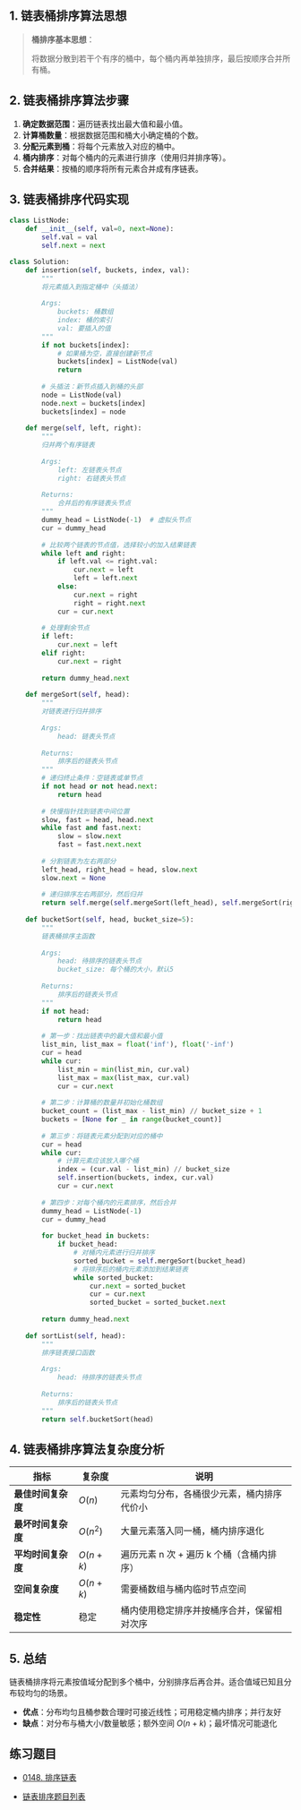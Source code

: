 ## 1. 链表桶排序算法思想

> **桶排序基本思想**：
> 
> 将数据分散到若干个有序的桶中，每个桶内再单独排序，最后按顺序合并所有桶。


## 2. 链表桶排序算法步骤

1. **确定数据范围**：遍历链表找出最大值和最小值。
2. **计算桶数量**：根据数据范围和桶大小确定桶的个数。
3. **分配元素到桶**：将每个元素放入对应的桶中。
4. **桶内排序**：对每个桶内的元素进行排序（使用归并排序等）。
5. **合并结果**：按桶的顺序将所有元素合并成有序链表。

## 3. 链表桶排序代码实现

```python
class ListNode:
    def __init__(self, val=0, next=None):
        self.val = val
        self.next = next

class Solution:
    def insertion(self, buckets, index, val):
        """
        将元素插入到指定桶中（头插法）
        
        Args:
            buckets: 桶数组
            index: 桶的索引
            val: 要插入的值
        """
        if not buckets[index]:
            # 如果桶为空，直接创建新节点
            buckets[index] = ListNode(val)
            return
        
        # 头插法：新节点插入到桶的头部
        node = ListNode(val)
        node.next = buckets[index]
        buckets[index] = node
        
    def merge(self, left, right):
        """
        归并两个有序链表
        
        Args:
            left: 左链表头节点
            right: 右链表头节点
            
        Returns:
            合并后的有序链表头节点
        """
        dummy_head = ListNode(-1)  # 虚拟头节点
        cur = dummy_head
        
        # 比较两个链表的节点值，选择较小的加入结果链表
        while left and right:
            if left.val <= right.val:
                cur.next = left
                left = left.next
            else:
                cur.next = right
                right = right.next
            cur = cur.next
            
        # 处理剩余节点
        if left:
            cur.next = left
        elif right:
            cur.next = right
            
        return dummy_head.next
    
    def mergeSort(self, head):
        """
        对链表进行归并排序
        
        Args:
            head: 链表头节点
            
        Returns:
            排序后的链表头节点
        """
        # 递归终止条件：空链表或单节点
        if not head or not head.next:
            return head
        
        # 快慢指针找到链表中间位置
        slow, fast = head, head.next
        while fast and fast.next:
            slow = slow.next 
            fast = fast.next.next 
            
        # 分割链表为左右两部分
        left_head, right_head = head, slow.next 
        slow.next = None
        
        # 递归排序左右两部分，然后归并
        return self.merge(self.mergeSort(left_head), self.mergeSort(right_head))        
    
    def bucketSort(self, head, bucket_size=5):
        """
        链表桶排序主函数
        
        Args:
            head: 待排序的链表头节点
            bucket_size: 每个桶的大小，默认5
            
        Returns:
            排序后的链表头节点
        """
        if not head:
            return head
        
        # 第一步：找出链表中的最大值和最小值
        list_min, list_max = float('inf'), float('-inf')
        cur = head
        while cur:
            list_min = min(list_min, cur.val)
            list_max = max(list_max, cur.val)
            cur = cur.next
            
        # 第二步：计算桶的数量并初始化桶数组
        bucket_count = (list_max - list_min) // bucket_size + 1
        buckets = [None for _ in range(bucket_count)]
        
        # 第三步：将链表元素分配到对应的桶中
        cur = head
        while cur:
            # 计算元素应该放入哪个桶
            index = (cur.val - list_min) // bucket_size
            self.insertion(buckets, index, cur.val)
            cur = cur.next
            
        # 第四步：对每个桶内的元素排序，然后合并
        dummy_head = ListNode(-1)
        cur = dummy_head
        
        for bucket_head in buckets:
            if bucket_head:
                # 对桶内元素进行归并排序
                sorted_bucket = self.mergeSort(bucket_head)
                # 将排序后的桶内元素添加到结果链表
                while sorted_bucket:
                    cur.next = sorted_bucket
                    cur = cur.next
                    sorted_bucket = sorted_bucket.next
                
        return dummy_head.next
    
    def sortList(self, head):
        """
        排序链表接口函数
        
        Args:
            head: 待排序的链表头节点
            
        Returns:
            排序后的链表头节点
        """
        return self.bucketSort(head)
```

## 4. 链表桶排序算法复杂度分析

| 指标 | 复杂度 | 说明 |
|------|--------|------|
| **最佳时间复杂度** | $O(n)$ | 元素均匀分布，各桶很少元素，桶内排序代价小 |
| **最坏时间复杂度** | $O(n^2)$ | 大量元素落入同一桶，桶内排序退化 |
| **平均时间复杂度** | $O(n + k)$ | 遍历元素 n 次 + 遍历 k 个桶（含桶内排序） |
| **空间复杂度** | $O(n + k)$ | 需要桶数组与桶内临时节点空间 |
| **稳定性** | 稳定 | 桶内使用稳定排序并按桶序合并，保留相对次序 |

## 5. 总结

链表桶排序将元素按值域分配到多个桶中，分别排序后再合并。适合值域已知且分布较均匀的场景。

- **优点**：分布均匀且桶参数合理时可接近线性；可用稳定桶内排序；并行友好
- **缺点**：对分布与桶大小/数量敏感；额外空间 $O(n+k)$；最坏情况可能退化

## 练习题目

- [0148. 排序链表](https://github.com/ITCharge/AlgoNote/tree/main/docs/solutions/0100-0199/sort-list.md)

- [链表排序题目列表](https://github.com/ITCharge/AlgoNote/tree/main/docs/00_preface/00_06_categories_list.md#%E9%93%BE%E8%A1%A8%E6%8E%92%E5%BA%8F%E9%A2%98%E7%9B%AE)